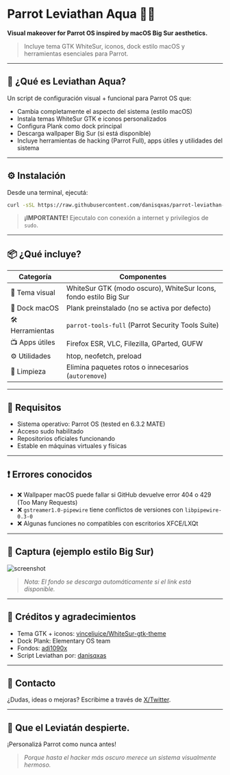 # Parrot Leviathan Aqua 🐚💧

**Visual makeover for Parrot OS inspired by macOS Big Sur aesthetics.**

> Incluye tema GTK WhiteSur, iconos, dock estilo macOS y herramientas esenciales para Parrot.

---

## 🌊 ¿Qué es Leviathan Aqua?

Un script de configuración visual + funcional para Parrot OS que:

- Cambia completamente el aspecto del sistema (estilo macOS)
- Instala temas WhiteSur GTK e iconos personalizados
- Configura Plank como dock principal
- Descarga wallpaper Big Sur (si está disponible)
- Incluye herramientas de hacking (Parrot Full), apps útiles y utilidades del sistema

---

## ⚙️ Instalación

Desde una terminal, ejecutá:

```bash
curl -sSL https://raw.githubusercontent.com/danisqxas/parrot-leviathan-aqua/main/instalar.sh | bash
```

> **¡IMPORTANTE!** Ejecutalo con conexión a internet y privilegios de `sudo`.

---

## 📦 ¿Qué incluye?

| Categoría           | Componentes                                                                 |
|---------------------|-----------------------------------------------------------------------------|
| 🎨 Tema visual      | WhiteSur GTK (modo oscuro), WhiteSur Icons, fondo estilo Big Sur            |
| 🧩 Dock macOS       | Plank preinstalado (no se activa por defecto)                               |
| 🛠️ Herramientas     | `parrot-tools-full` (Parrot Security Tools Suite)                           |
| 📺 Apps útiles      | Firefox ESR, VLC, Filezilla, GParted, GUFW                                  |
| ⚙️ Utilidades       | htop, neofetch, preload                                                      |
| 🧼 Limpieza         | Elimina paquetes rotos o innecesarios (`autoremove`)                        |

---

## 🧪 Requisitos

- Sistema operativo: Parrot OS (tested en 6.3.2 MATE)
- Acceso sudo habilitado
- Repositorios oficiales funcionando
- Estable en máquinas virtuales y físicas

---

## ❗ Errores conocidos

- ❌ Wallpaper macOS puede fallar si GitHub devuelve error 404 o 429 (Too Many Requests)
- ❌ `gstreamer1.0-pipewire` tiene conflictos de versiones con `libpipewire-0.3-0`
- ❌ Algunas funciones no compatibles con escritorios XFCE/LXQt

---

## 📸 Captura (ejemplo estilo Big Sur)

![screenshot](https://raw.githubusercontent.com/linuxdotexe/macOS-wallpapers/main/macOS/macOS_BigSur_1.jpg)

> _Nota: El fondo se descarga automáticamente si el link está disponible._

---

## 🧠 Créditos y agradecimientos

- Tema GTK + iconos: [vinceliuice/WhiteSur-gtk-theme](https://github.com/vinceliuice/WhiteSur-gtk-theme)
- Dock Plank: Elementary OS team
- Fondos: [adi1090x](https://github.com/adi1090x/files)
- Script Leviathan por: [danisqxas](https://github.com/danisqxas)

---

## 🧪 Contacto

¿Dudas, ideas o mejoras? Escribime a través de [X/Twitter](https://x.com/daniiwnet?s=21).

---

## 🐉 Que el Leviatán despierte.

¡Personalizá Parrot como nunca antes! 

> _Porque hasta el hacker más oscuro merece un sistema visualmente hermoso._
